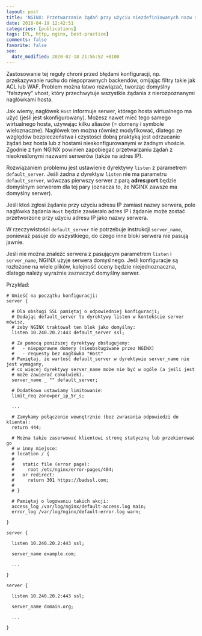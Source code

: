 ```yaml
---
layout: post
title: 'NGINX: Przetwarzanie żądań przy użyciu niezdefiniowanych nazw serwerów'
date: 2018-04-19 12:42:51
categories: [publications]
tags: [PL, http, nginx, best-practice]
comments: false
favorite: false
seo:
  date_modified: 2020-02-18 21:56:52 +0100
---
```


Zastosowanie tej reguły chroni przed błędami konfiguracji, np. przekazywanie ruchu do niepoprawnych backendów, omijając filtry takie jak ACL lub WAF. Problem można łatwo rozwiązać, tworząc domyślny "fałszywy" vhost, który przechwytuje wszystkie żądania z nierozpoznanymi nagłówkami hosta.

Jak wiemy, nagłówek `Host` informuje serwer, którego hosta wirtualnego ma użyć (jeśli jest skonfigurowany). Możesz nawet mieć tego samego wirtualnego hosta, używając kilku aliasów (= domeny i symbole wieloznaczne). Nagłówek ten można również modyfikować, dlatego ze względów bezpieczeństwa i czystości dobrą praktyką jest odrzucanie żądań bez hosta lub z hostami nieskonfigurowanymi w żadnym vhoście. Zgodnie z tym NGINX powinien zapobiegać przetwarzaniu żądań z nieokreślonymi nazwami serwerów (także na adres IP).

Rozwiązaniem problemu jest ustawienie dyrektywy `listen` z parametrem `default_server`. Jeśli żadna z dyrektyw `listen` nie ma parametru `default_server`, wówczas pierwszy serwer z parą **adres:port** będzie domyślnym serwerem dla tej pary (oznacza to, że NGINX zawsze ma domyślny serwer).

Jeśli ktoś zgłosi żądanie przy użyciu adresu IP zamiast nazwy serwera, pole nagłówka żądania `Host` będzie zawierało adres IP i żądanie może zostać przetworzone przy użyciu adresu IP jako nazwy serwera.

W rzeczywistości `default_server` nie potrzebuje instrukcji `server_name`, ponieważ pasuje do wszystkiego, do czego inne bloki serwera nie pasują jawnie.

Jeśli nie można znaleźć serwera z pasującym parametrem `listen` i `server_name`, NGINX użyje serwera domyślnego. Jeśli konfiguracje są rozłożone na wiele plików, kolejność oceny będzie niejednoznaczna, dlatego należy wyraźnie zaznaczyć domyślny serwer.

Przykład:

```nginx
# Umieść na początku konfiguracji:
server {

  # Dla obsługi SSL pamiętaj o odpowiedniej konfiguracji;
  # Dodając default_server to dyrektywy listen w kontekście server mówisz,
  # żeby NGINX traktował ten blok jako domyślny:
  listen 10.240.20.2:443 default_server ssl;

  # Za pomocą poniższej dyrektywy obsługujemy:
  #   - niepoprawne domeny (nieobsługiwane przez NGINX)
  #   - requesty bez nagłówka "Host"
  # Pamiętaj, że wartość default_server w dyrektywie server_name nie jest wymagany,
  # co więcej dyrektywy server_name może nie być w ogóle (a jeśli jest
  # może zawierać cokolwiek).
  server_name _ "" default_server;

  # Dodatkowo ustawiamy limitowanie:
  limit_req zone=per_ip_5r_s;

  ...

  # Zamykamy połączenie wewnętrznie (bez zwracania odpowiedzi do klienta):
  return 444;

  # Można także zaserwować klientowi stronę statyczną lub przekierować go
  # w inny miejsce:
  # location / {
  #
  #   static file (error page):
  #     root /etc/nginx/error-pages/404;
  #   or redirect:
  #     return 301 https://badssl.com;
  #
  # }

  # Pamiętaj o logowaniu takich akcji:
  access_log /var/log/nginx/default-access.log main;
  error_log /var/log/nginx/default-error.log warn;

}

server {

  listen 10.240.20.2:443 ssl;

  server_name example.com;

  ...

}

server {

  listen 10.240.20.2:443 ssl;

  server_name domain.org;

  ...

}
```
